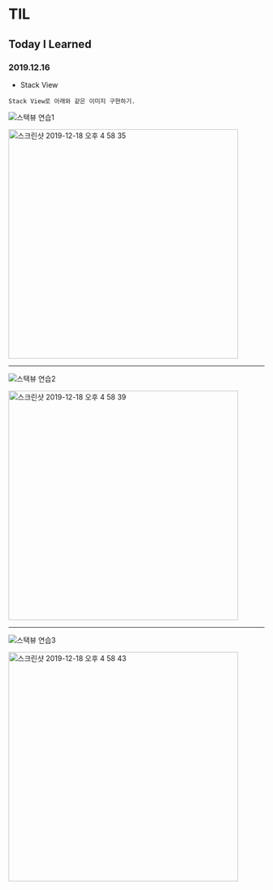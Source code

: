 # TIL
## Today I Learned


### 2019.12.16
- Stack View

``````````````````
Stack View로 아래와 같은 이미지 구현하기.

```````````````````````````````
![스택뷰 연습1](https://user-images.githubusercontent.com/57229970/71067600-2b289380-21b8-11ea-99a3-05011e111c0e.png)

<img width="452" alt="스크린샷 2019-12-18 오후 4 58 35" src="https://user-images.githubusercontent.com/57229970/71067702-58754180-21b8-11ea-8ded-9125560a194a.png">

-----------------------------------------------------

![스택뷰 연습2](https://user-images.githubusercontent.com/57229970/71067730-66c35d80-21b8-11ea-933f-5292d58517fd.png)

<img width="452" alt="스크린샷 2019-12-18 오후 4 58 39" src="https://user-images.githubusercontent.com/57229970/71067760-780c6a00-21b8-11ea-811c-863040ca06ff.png">

--------------------------------------------------------

![스택뷰 연습3](https://user-images.githubusercontent.com/57229970/71067805-92464800-21b8-11ea-9c7d-d1cb8f378f25.png)


<img width="452" alt="스크린샷 2019-12-18 오후 4 58 43" src="https://user-images.githubusercontent.com/57229970/71067792-89ee0d00-21b8-11ea-8995-c3c914199f4d.png">

